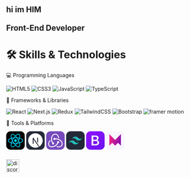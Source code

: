 <h2 align="left"> hi im HIM <br><br> Front-End Developer<br></h2>

###

# 🛠️ Skills & Technologies

💻 Programming Languages

![HTML5](https://img.shields.io/badge/html5-%23E34F26.svg?style=for-the-badge&logo=html5&logoColor=white)
![CSS3](https://img.shields.io/badge/css3-%231572B6.svg?style=for-the-badge&logo=css3&logoColor=white)
![JavaScript](https://img.shields.io/badge/javascript-%23323330.svg?style=for-the-badge&logo=javascript&logoColor=%23F7DF1E) 
![TypeScript](https://img.shields.io/badge/TypeScript-3178C6?style=for-the-badge&logo=typescript&logoColor=white)

🧰 Frameworks & Libraries

![React](https://img.shields.io/badge/React-007ACC?style=for-the-badge&&logo=react&logoColor=white&logoSize=auto)
![Next.js](https://img.shields.io/badge/Next.js-000000?style=for-the-badge&&logo=next.js&logoColor=white)
![Redux](https://img.shields.io/badge/Redux-764ABC?style=for-the-badge&logo=redux&logoColor=white)
![TailwindCSS](https://img.shields.io/badge/TailwindCSS-0081CB?style=for-the-badge&logo=tailwind-css&logoColor=white) ![Bootstrap](https://img.shields.io/badge/Bootstrap-7952B3?style=for-the-badge&logo=bootstrap&logoColor=white) ![framer motion](https://img.shields.io/badge/framer_motion-000000?style=for-the-badge&logo=framer&logoColor=white)

🔧 Tools & Platforms

<svg xmlns="http://www.w3.org/2000/svg" width="50" height="50" fill="none" viewBox="0 0 256 256"><rect width="256" height="256" fill="#000" rx="60"/><path fill="#00D8FF" d="M128.001 146.951C138.305 146.951 146.657 138.598 146.657 128.295C146.657 117.992 138.305 109.639 128.001 109.639C117.698 109.639 109.345 117.992 109.345 128.295C109.345 138.598 117.698 146.951 128.001 146.951Z"/><path fill-rule="evenodd" stroke="#00D8FF" stroke-width="8.911" d="M128.002 90.3633C153.05 90.3633 176.319 93.9575 193.864 99.9976C215.003 107.275 228 118.306 228 128.295C228 138.704 214.226 150.423 191.525 157.944C174.363 163.63 151.779 166.598 128.002 166.598C103.624 166.598 80.5389 163.812 63.1834 157.881C41.2255 150.376 28 138.506 28 128.295C28 118.387 40.4096 107.441 61.2515 100.175C78.8617 94.0353 102.705 90.3633 127.998 90.3633H128.002Z" clip-rule="evenodd"/><path fill-rule="evenodd" stroke="#00D8FF" stroke-width="8.911" d="M94.9811 109.438C107.495 87.7402 122.232 69.3783 136.23 57.1971C153.094 42.5206 169.144 36.7728 177.796 41.7623C186.813 46.9623 190.084 64.7496 185.259 88.1712C181.614 105.879 172.9 126.925 161.021 147.523C148.842 168.641 134.897 187.247 121.09 199.315C103.619 214.587 86.7284 220.114 77.8833 215.013C69.3003 210.067 66.0181 193.846 70.1356 172.161C73.6145 153.838 82.3451 131.349 94.977 109.438L94.9811 109.438Z" clip-rule="evenodd"/><path fill-rule="evenodd" stroke="#00D8FF" stroke-width="8.911" d="M95.0123 147.578C82.4633 125.904 73.9194 103.962 70.3531 85.7517C66.0602 63.8109 69.0954 47.0355 77.7401 42.0315C86.7485 36.8163 103.792 42.866 121.674 58.7437C135.194 70.7479 149.077 88.8052 160.99 109.383C173.204 130.481 182.358 151.856 185.919 169.844C190.425 192.608 186.778 210.001 177.941 215.116C169.367 220.08 153.676 214.825 136.945 200.427C122.809 188.263 107.685 169.468 95.0123 147.578Z" clip-rule="evenodd"/></svg>
<svg xmlns="http://www.w3.org/2000/svg" width="50" height="50" fill="none" viewBox="0 0 256 256"><rect width="256" height="256" fill="#242938" rx="60"/><path fill="#fff" d="M121.451 28.0537C121.021 28.0928 119.652 28.2297 118.42 28.3274C90.0137 30.8885 63.4057 46.216 46.5533 69.7742C37.1691 82.8729 31.1672 97.7312 28.8993 113.469C28.0978 118.963 28 120.586 28 128.034C28 135.483 28.0978 137.106 28.8993 142.599C34.3343 180.155 61.0596 211.71 97.306 223.401C103.797 225.493 110.639 226.92 118.42 227.78C121.451 228.112 134.549 228.112 137.58 227.78C151.011 226.294 162.389 222.971 173.611 217.242C175.331 216.363 175.664 216.128 175.429 215.933C175.273 215.815 167.941 205.981 159.144 194.095L143.152 172.492L123.112 142.834C112.086 126.529 103.015 113.195 102.936 113.195C102.858 113.176 102.78 126.353 102.741 142.443C102.682 170.615 102.663 171.749 102.311 172.413C101.803 173.371 101.412 173.762 100.59 174.193C99.9648 174.505 99.4174 174.564 96.4653 174.564H93.0831L92.1838 173.997C91.5973 173.626 91.1672 173.137 90.8739 172.57L90.4633 171.69L90.5024 132.492L90.5611 93.2737L91.1672 92.5112C91.48 92.1007 92.1447 91.5728 92.6139 91.3186C93.4154 90.9276 93.7283 90.8885 97.1105 90.8885C101.099 90.8885 101.763 91.0449 102.8 92.1789C103.093 92.4917 113.943 108.836 126.925 128.523C139.906 148.21 157.658 175.092 166.377 188.288L182.213 212.277L183.015 211.749C190.111 207.135 197.619 200.566 203.562 193.723C216.211 179.197 224.364 161.485 227.101 142.599C227.902 137.106 228 135.483 228 128.034C228 120.586 227.902 118.963 227.101 113.469C221.666 75.913 194.94 44.3587 158.694 32.6676C152.301 30.5953 145.498 29.1681 137.873 28.3079C135.996 28.1124 123.073 27.8973 121.451 28.0537ZM162.389 88.5425C163.327 89.0117 164.09 89.911 164.364 90.8494C164.52 91.3577 164.559 102.228 164.52 126.724L164.461 161.876L158.264 152.374L152.047 142.873V117.321C152.047 100.801 152.125 91.5141 152.242 91.0645C152.555 89.9697 153.239 89.1095 154.178 88.6011C154.979 88.1906 155.273 88.1515 158.342 88.1515C161.236 88.1515 161.744 88.1906 162.389 88.5425Z"/></svg>
<svg width="50" height="50" viewBox="0 0 256 256" fill="none" xmlns="http://www.w3.org/2000/svg">
<rect width="256" height="256" rx="60" fill="#764ABC"/>
<path d="M166.579 165.599C173.96 164.835 179.559 158.472 179.304 150.837C179.05 143.202 172.687 137.094 165.052 137.094H164.543C156.653 137.348 150.545 143.965 150.799 151.855C151.054 155.673 152.581 158.981 154.871 161.272C146.218 178.324 132.984 190.795 113.132 201.23C99.6432 208.356 85.6452 210.901 71.6472 209.12C60.1944 207.593 51.2866 202.502 45.6874 194.104C37.5431 181.633 36.7796 168.144 43.6513 154.655C48.487 144.983 56.1222 137.857 60.9579 134.294C59.9399 130.986 58.4128 125.386 57.6493 121.314C20.7456 148.038 24.5632 184.178 35.7615 201.23C44.1603 213.955 61.2124 221.845 80.046 221.845C85.1362 221.845 90.2264 221.336 95.3165 220.063C127.894 213.701 152.581 194.358 166.579 165.599V165.599Z" fill="white"/>
<path d="M211.372 134.04C192.03 111.388 163.525 98.9175 130.948 98.9175H126.876C124.585 94.3363 119.749 91.2822 114.405 91.2822H113.896C106.006 91.5367 99.8977 98.154 100.152 106.044C100.407 113.679 106.769 119.787 114.405 119.787H114.914C120.513 119.533 125.349 115.97 127.385 111.134H131.966C151.308 111.134 169.633 116.733 186.176 127.677C198.901 136.076 208.064 147.02 213.154 160.254C217.481 170.943 217.226 181.378 212.645 190.286C205.519 203.775 193.557 211.156 177.777 211.156C167.597 211.156 157.926 208.102 152.835 205.811C150.036 208.356 144.946 212.428 141.383 214.973C152.326 220.063 163.525 222.863 174.214 222.863C198.647 222.863 216.717 209.374 223.589 195.885C230.97 181.124 230.461 155.673 211.372 134.04Z" fill="white"/>
<path d="M82.0822 169.926C82.3367 177.561 88.6994 183.669 96.3347 183.669H96.8437C104.733 183.414 110.842 176.797 110.587 168.907C110.333 161.272 103.97 155.164 96.3347 155.164H95.8256C95.3166 155.164 94.5531 155.164 94.0441 155.419C83.6092 138.112 79.2826 119.278 80.8096 98.9177C81.8277 83.6472 86.9178 70.4127 95.8256 59.4689C103.206 50.0521 117.459 45.4709 127.13 45.2164C154.108 44.7074 165.561 78.3025 166.324 91.7915C169.633 92.555 175.232 94.3365 179.05 95.6091C175.996 54.3787 150.545 33 126.112 33C103.206 33 82.0822 49.543 73.6834 73.9759C61.976 106.553 69.6113 137.857 83.8637 162.545C82.5912 164.326 81.8277 167.126 82.0822 169.926V169.926Z" fill="white"/>
</svg>
<svg xmlns="http://www.w3.org/2000/svg" width="50" height="50" fill="none" viewBox="0 0 256 256"><rect width="256" height="256" fill="#242938" rx="60"/><path fill="url(#paint0_linear_2_119)" fill-rule="evenodd" d="M83 110C88.9991 86.0009 104.001 74 128 74C164 74 168.5 101 186.5 105.5C198.501 108.501 209 104.001 218 92C212.001 115.999 196.999 128 173 128C137 128 132.5 101 114.5 96.5C102.499 93.4991 92 97.9991 83 110ZM38 164C43.9991 140.001 59.0009 128 83 128C119 128 123.5 155 141.5 159.5C153.501 162.501 164 158.001 173 146C167.001 169.999 151.999 182 128 182C92 182 87.5 155 69.5 150.5C57.4991 147.499 47 151.999 38 164Z" clip-rule="evenodd"/><defs><linearGradient id="paint0_linear_2_119" x1="86.5" x2="163.5" y1="74" y2="185.5" gradientUnits="userSpaceOnUse"><stop stop-color="#32B1C1"/><stop offset="1" stop-color="#14C6B7"/></linearGradient></defs></svg> 
<svg xmlns="http://www.w3.org/2000/svg" width="50" height="50" fill="none" viewBox="0 0 256 256"><rect width="256" height="256" fill="url(#paint0_linear_158_100)" rx="60"/><g filter="url(#filter0_d_158_100)"><path fill="url(#paint1_linear_158_100)" d="M131.97 196.157C161.646 196.157 179.529 181.626 179.529 157.66C179.529 139.543 166.77 126.428 147.823 124.351V123.597C161.743 121.332 172.666 108.405 172.666 93.9689C172.666 73.3992 156.427 60 131.68 60H76V196.157H131.97ZM97.6533 77.2674H126.46C142.12 77.2674 151.013 84.2497 151.013 96.8935C151.013 110.387 140.67 117.935 121.917 117.935H97.6533V77.2674V77.2674ZM97.6533 178.89V134.071H126.266C146.76 134.071 157.393 141.619 157.393 156.339C157.393 171.058 147.05 178.89 127.523 178.89H97.6533V178.89Z"/><path stroke="#fff" stroke-width="2" d="M131.97 196.157C161.646 196.157 179.529 181.626 179.529 157.66C179.529 139.543 166.77 126.428 147.823 124.351V123.597C161.743 121.332 172.666 108.405 172.666 93.9689C172.666 73.3992 156.427 60 131.68 60H76V196.157H131.97ZM97.6533 77.2674H126.46C142.12 77.2674 151.013 84.2497 151.013 96.8935C151.013 110.387 140.67 117.935 121.917 117.935H97.6533V77.2674V77.2674ZM97.6533 178.89V134.071H126.266C146.76 134.071 157.393 141.619 157.393 156.339C157.393 171.058 147.05 178.89 127.523 178.89H97.6533V178.89Z"/></g><defs><filter id="filter0_d_158_100" width="137.529" height="170.157" x="59" y="47" color-interpolation-filters="sRGB" filterUnits="userSpaceOnUse"><feFlood flood-opacity="0" result="BackgroundImageFix"/><feColorMatrix in="SourceAlpha" result="hardAlpha" type="matrix" values="0 0 0 0 0 0 0 0 0 0 0 0 0 0 0 0 0 0 127 0"/><feOffset dy="4"/><feGaussianBlur stdDeviation="8"/><feColorMatrix type="matrix" values="0 0 0 0 0 0 0 0 0 0 0 0 0 0 0 0 0 0 0.15 0"/><feBlend in2="BackgroundImageFix" mode="normal" result="effect1_dropShadow_158_100"/><feBlend in="SourceGraphic" in2="effect1_dropShadow_158_100" mode="normal" result="shape"/></filter><linearGradient id="paint0_linear_158_100" x1="0" x2="256" y1="0" y2="256" gradientUnits="userSpaceOnUse"><stop stop-color="#9013FE"/><stop offset="1" stop-color="#6B11F4"/></linearGradient><linearGradient id="paint1_linear_158_100" x1="85.793" x2="148.541" y1="68.962" y2="175.084" gradientUnits="userSpaceOnUse"><stop stop-color="#fff"/><stop offset="1" stop-color="#F1E5FC"/></linearGradient></defs></svg>
<svg width="50" height="50" viewBox="0 0 256 256" fill="none" xmlns="http://www.w3.org/2000/svg">
  <rect width="256" height="256" rx="60" fill=" #F9F5FF"/>
  <defs>
    <linearGradient id="myGradient" x1="0" y1="0" x2="256" y2="50" gradientUnits="userSpaceOnUse">
      <stop offset="0%" stop-color="#F72585"/>
      <stop offset="50%" stop-color="#7209B7"/>
      <stop offset="100%" stop-color="#4361EE"/>
    </linearGradient>
  </defs>
  <g transform="translate(45,40) scale(1.6)">
    <path d="M0 100V0l50 50 50-50v100L75 75l-25 25-25-25z" fill="url(#myGradient)"/>
  </g>
</svg>

###

<div align="left">
  <a href="_bahram" target="_blank">
    <img src="https://img.shields.io/static/v1?message=Discord&logo=discord&label=&color=7289DA&logoColor=white&labelColor=&style=for-the-badge" height="35" alt="discord logo"  />
  </a>
</div>

###



###
